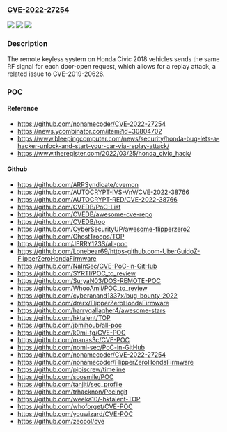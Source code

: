 ### [CVE-2022-27254](https://cve.mitre.org/cgi-bin/cvename.cgi?name=CVE-2022-27254)
![](https://img.shields.io/static/v1?label=Product&message=n%2Fa&color=blue)
![](https://img.shields.io/static/v1?label=Version&message=n%2Fa&color=blue)
![](https://img.shields.io/static/v1?label=Vulnerability&message=n%2Fa&color=brighgreen)

### Description

The remote keyless system on Honda Civic 2018 vehicles sends the same RF signal for each door-open request, which allows for a replay attack, a related issue to CVE-2019-20626.

### POC

#### Reference
- https://github.com/nonamecoder/CVE-2022-27254
- https://news.ycombinator.com/item?id=30804702
- https://www.bleepingcomputer.com/news/security/honda-bug-lets-a-hacker-unlock-and-start-your-car-via-replay-attack/
- https://www.theregister.com/2022/03/25/honda_civic_hack/

#### Github
- https://github.com/ARPSyndicate/cvemon
- https://github.com/AUTOCRYPT-IVS-VnV/CVE-2022-38766
- https://github.com/AUTOCRYPT-RED/CVE-2022-38766
- https://github.com/CVEDB/PoC-List
- https://github.com/CVEDB/awesome-cve-repo
- https://github.com/CVEDB/top
- https://github.com/CyberSecurityUP/awesome-flipperzero2
- https://github.com/GhostTroops/TOP
- https://github.com/JERRY123S/all-poc
- https://github.com/Lonebear69/https-github.com-UberGuidoZ-FlipperZeroHondaFirmware
- https://github.com/NaInSec/CVE-PoC-in-GitHub
- https://github.com/SYRTI/POC_to_review
- https://github.com/SuryaN03/DOS-REMOTE-POC
- https://github.com/WhooAmii/POC_to_review
- https://github.com/cyberanand1337x/bug-bounty-2022
- https://github.com/drerx/FlipperZeroHondaFirmware
- https://github.com/harrygallagher4/awesome-stars
- https://github.com/hktalent/TOP
- https://github.com/jbmihoub/all-poc
- https://github.com/k0mi-tg/CVE-POC
- https://github.com/manas3c/CVE-POC
- https://github.com/nomi-sec/PoC-in-GitHub
- https://github.com/nonamecoder/CVE-2022-27254
- https://github.com/nonamecoder/FlipperZeroHondaFirmware
- https://github.com/pipiscrew/timeline
- https://github.com/soosmile/POC
- https://github.com/tanjiti/sec_profile
- https://github.com/trhacknon/Pocingit
- https://github.com/weeka10/-hktalent-TOP
- https://github.com/whoforget/CVE-POC
- https://github.com/youwizard/CVE-POC
- https://github.com/zecool/cve

